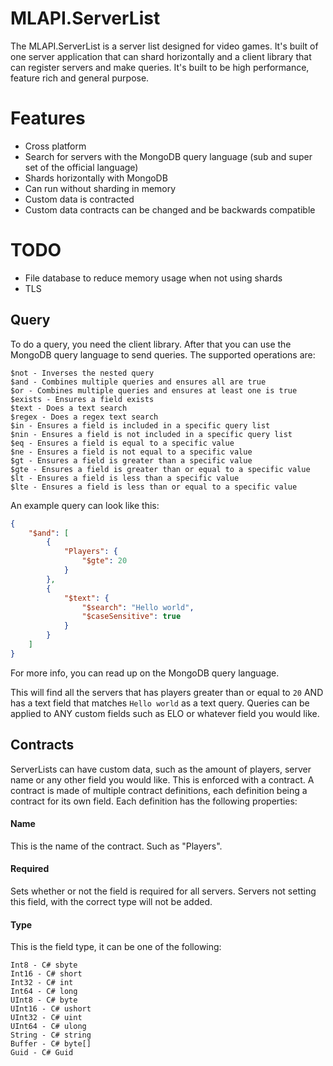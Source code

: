 # MLAPI.ServerList
The MLAPI.ServerList is a server list designed for video games. It's built of one server application that can shard horizontally and a client library that can register servers and make queries. It's built to be high performance, feature rich and general purpose.

# Features
* Cross platform
* Search for servers with the MongoDB query language (sub and super set of the official language)
* Shards horizontally with MongoDB
* Can run without sharding in memory
* Custom data is contracted
* Custom data contracts can be changed and be backwards compatible


# TODO
* File database to reduce memory usage when not using shards
* TLS

## Query
To do a query, you need the client library. After that you can use the MongoDB query language to send queries. The supported operations are:
```
$not - Inverses the nested query
$and - Combines multiple queries and ensures all are true
$or - Combines multiple queries and ensures at least one is true
$exists - Ensures a field exists
$text - Does a text search
$regex - Does a regex text search
$in - Ensures a field is included in a specific query list
$nin - Ensures a field is not included in a specific query list
$eq - Ensures a field is equal to a specific value
$ne - Ensures a field is not equal to a specific value
$gt - Ensures a field is greater than a specific value
$gte - Ensures a field is greater than or equal to a specific value
$lt - Ensures a field is less than a specific value
$lte - Ensures a field is less than or equal to a specific value
```

An example query can look like this:

```json
{
    "$and": [
        {
            "Players": {
                "$gte": 20
            }
        },
        {
            "$text": {
                "$search": "Hello world",
                "$caseSensitive": true
            }
        }
    ]
}
```

For more info, you can read up on the MongoDB query language.

This will find all the servers that has players greater than or equal to ``20`` AND has a text field that matches ``Hello world`` as a text query. Queries can be applied to ANY custom fields such as ELO or whatever field you would like.

## Contracts
ServerLists can have custom data, such as the amount of players, server name or any other field you would like. This is enforced with a contract. A contract is made of multiple contract definitions, each definition being a contract for its own field. Each definition has the following properties:

#### Name
This is the name of the contract. Such as "Players".

#### Required
Sets whether or not the field is required for all servers. Servers not setting this field, with the correct type will not be added.

#### Type
This is the field type, it can be one of the following:

```
Int8 - C# sbyte
Int16 - C# short
Int32 - C# int
Int64 - C# long
UInt8 - C# byte
UInt16 - C# ushort
UInt32 - C# uint
UInt64 - C# ulong
String - C# string
Buffer - C# byte[]
Guid - C# Guid
```